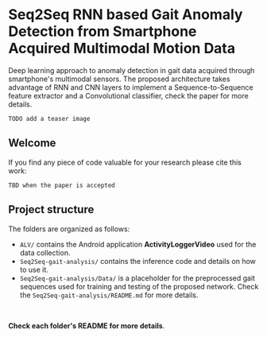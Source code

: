 # Seq2Seq RNN based Gait Anomaly Detection from Smartphone Acquired Multimodal Motion Data
Deep learning approach to anomaly detection in gait data acquired through smartphone's multimodal sensors.
The proposed architecture takes advantage of RNN and CNN layers to implement a Sequence-to-Sequence feature extractor and a Convolutional classifier, check the paper for more details.</br>

``` 
TODO add a teaser image 
```

## Welcome
If you find any piece of code valuable for your research please cite this work:</br>

``` 
TBD when the paper is accepted 
```

## Project structure
The folders are organized as follows:
- `ALV/` contains the Android application **ActivityLoggerVideo** used for the data collection.
- `Seq2Seq-gait-analysis/` contains the inference code and details on how to use it.
- `Seq2Seq-gait-analysis/Data/` is a placeholder for the preprocessed gait sequences used for training and testing of the proposed network. Check the `Seq2Seq-gait-analysis/README.md` for more details.
</br>

**Check each folder's README for more details**.


					
